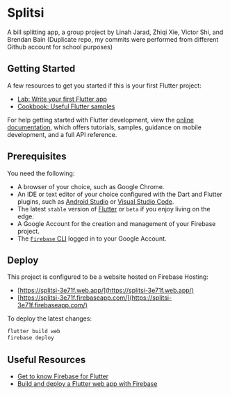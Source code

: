 # Splitsi

A bill splitting app, a group project by Linah Jarad, Zhiqi Xie, Victor Shi, and Brendan Bain (Duplicate repo, my commits were performed from different Github account for school purposes)

## Getting Started

A few resources to get you started if this is your first Flutter project:

- [Lab: Write your first Flutter app](https://docs.flutter.dev/get-started/codelab)
- [Cookbook: Useful Flutter samples](https://docs.flutter.dev/cookbook)

For help getting started with Flutter development, view the
[online documentation](https://docs.flutter.dev/), which offers tutorials,
samples, guidance on mobile development, and a full API reference.

## Prerequisites

You need the following:

- A browser of your choice, such as Google Chrome.
- An IDE or text editor of your choice configured with the Dart and Flutter plugins, such as [Android Studio](https://developer.android.com/studio) or [Visual Studio Code](https://code.visualstudio.com/).
- The latest `stable` version of [Flutter](https://flutter.dev/docs/get-started/web#set-up) or `beta` if you enjoy living on the edge.
- A Google Account for the creation and management of your Firebase project.
- The [`Firebase` CLI](https://firebase.google.com/docs/cli) logged in to your Google Account.

## Deploy

This project is configured to be a website hosted on Firebase Hosting:

- [https://splitsi-3e71f.web.app/](https://splitsi-3e71f.web.app/)
- [https://splitsi-3e71f.firebaseapp.com/](https://splitsi-3e71f.firebaseapp.com/)

To deploy the latest changes:

```sh
flutter build web
firebase deploy
```

## Useful Resources

- [Get to know Firebase for Flutter](https://firebase.google.com/codelabs/firebase-get-to-know-flutter)
- [Build and deploy a Flutter web app with Firebase](https://blog.bitrise.io/post/build-and-deploy-flutter-web-app-firebase)
